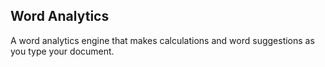 ## Word Analytics

A word analytics engine that makes calculations and word suggestions as you type your document.

